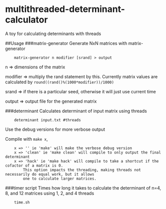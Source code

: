 # multithreaded-determinant-calculator
A toy for calculating determinants with threads

##Usage
###matrix-generator
Generate NxN matrices with matrix-generator
```
	matrix-generator n modifier [srand] > output
```
n => dimensions of the matrix

modifier => multiply the rand statement by this. Currently matrix values are calculated by `round((rand()%(1000*modifier))/1000)`

srand => if there is a particular seed, otherwise it will just use current time

output => output file for the generated matrix


###determinant
Calculates determinant of input matrix using threads
```
	determinant input.txt #threads
```
Use the debug versions for more verbose output

Compile with `make x`, 
```
	x => '' ie 'make' will make the verbose debug version
	x => 'clean' ie 'make clean' will compile to only output the final determinant
	x => 'hack' ie 'make hack' will compile to take a shortcut if the cofactor of a matrix is 0. 
		This option impacts the threading, making threads not necessarily do equal work, but it allows
		one to calculate larger matrices.
```

###timer script
Times how long it takes to calculate the determinant of n=4, 8, and 12 matrices using 1, 2, and 4 threads
```
	time.sh
```